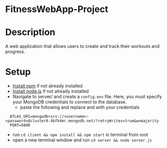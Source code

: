 # FitnessWebApp-Project

# Description
A web application that allows users to create and track their workouts and progress.


# Setup

- [Install npm](https://www.npmjs.com/package/npm) if not already installed
- [Install node.js](https://nodejs.org/en/download/) if not already installed
- Navigate to server/ and create a `config.env` file. Here, you must specify your MongoDB credentials to connect to the database.
  - paste the following and replace <username> and <password> with your credentials
```
  ATLAS_URI=mongodb+srv://<username>:<password>@cluster0.4bfk4mr.mongodb.net/?retryWrites=true&w=majority
  PORT=5000
```
- run `cd client && npm install && npm start` in terminal from root
- open a new terminal window and run `cd server && node server.js`
